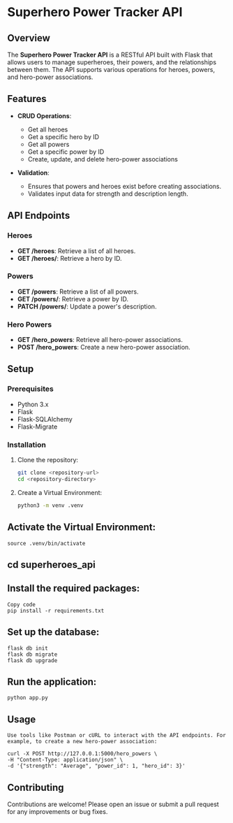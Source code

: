 # Superhero Power Tracker API

## Overview

The **Superhero Power Tracker API** is a RESTful API built with Flask that allows users to manage superheroes, their powers, and the relationships between them. The API supports various operations for heroes, powers, and hero-power associations.

## Features

- **CRUD Operations**:
  - Get all heroes
  - Get a specific hero by ID
  - Get all powers
  - Get a specific power by ID
  - Create, update, and delete hero-power associations

- **Validation**:
  - Ensures that powers and heroes exist before creating associations.
  - Validates input data for strength and description length.

## API Endpoints

### Heroes

- **GET /heroes**: Retrieve a list of all heroes.
- **GET /heroes/<id>**: Retrieve a hero by ID.

### Powers

- **GET /powers**: Retrieve a list of all powers.
- **GET /powers/<id>**: Retrieve a power by ID.
- **PATCH /powers/<id>**: Update a power's description.

### Hero Powers

- **GET /hero_powers**: Retrieve all hero-power associations.
- **POST /hero_powers**: Create a new hero-power association.

## Setup

### Prerequisites

- Python 3.x
- Flask
- Flask-SQLAlchemy
- Flask-Migrate

### Installation

1. Clone the repository:
   ```bash
   git clone <repository-url>
   cd <repository-directory>

2. Create a Virtual Environment:
    ```bash
    python3 -m venv .venv

## Activate the Virtual Environment:
    
    source .venv/bin/activate

    
## cd superheroes_api


## Install the required packages:

    Copy code
    pip install -r requirements.txt

## Set up the database:

    flask db init
    flask db migrate
    flask db upgrade

## Run the application:

    python app.py

## Usage
    Use tools like Postman or cURL to interact with the API endpoints. For example, to create a new hero-power association:

    curl -X POST http://127.0.0.1:5000/hero_powers \
    -H "Content-Type: application/json" \
    -d '{"strength": "Average", "power_id": 1, "hero_id": 3}'

## Contributing
Contributions are welcome! Please open an issue or submit a pull request for any improvements or bug fixes.